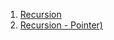 1.  [Recursion](http://www.exforsys.com/tutorials/c-language/c-pointers.html)
2.  [Recursion - Pointer)](http://en.wikipedia.org/wiki/Pointer_%28computer_science%29)
